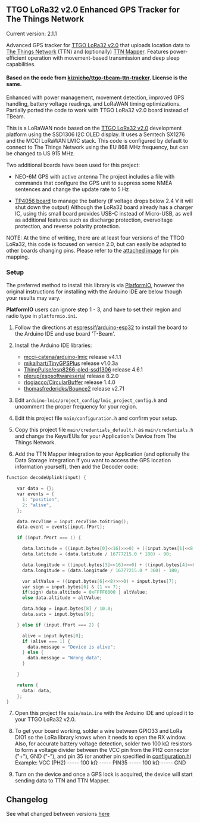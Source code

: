 ## TTGO LoRa32 v2.0 Enhanced GPS Tracker for The Things Network

Current version: 2.1.1

Advanced GPS tracker for [TTGO LoRa32 v2.0](https://github.com/LilyGO/TTGO-LORA32/) that uploads location data to [The Things Network](https://www.thethingsnetwork.org) (TTN) and (optionally) [TTN Mapper](https://ttnmapper.org).
Features power-efficient operation with movement-based transmission and deep sleep capabilities.

#### Based on the code from [kizniche/ttgo-tbeam-ttn-tracker](https://github.com/kizniche/ttgo-tbeam-ttn-tracker/tree/master/main). License is the same.
Enhanced with power management, movement detection, improved GPS handling, battery voltage readings, and LoRaWAN timing optimizations. Partially ported the code to work with TTGO LoRa32 v2.0 board instead of TBeam.

This is a LoRaWAN node based on the [TTGO LoRa32 v2.0](https://github.com/LilyGO/TTGO-LORA32) development platform using the SSD1306 I2C OLED display.
It uses a Semtech SX1276 and the MCCI LoRaWAN LMIC stack.
This code is configured by default to connect to The Things Network using the EU 868 MHz frequency, but can be changed to US 915 MHz.

Two additional boards have been used for this project:
- NEO-6M GPS with active antenna
  The project includes a file with commands that configure the GPS unit to suppress some NMEA sentences and change the update rate to 5 Hz

- [TP4056 board](https://www.robotstore.it/Caricabatterie-Li-Ion-TP4056-con-circuito-di-protezione) to manage the battery (if voltage drops below 2.4 V it will shut down the output)
  Although the LoRa32 board already has a charger IC, using this small board provides USB-C instead of Micro-USB, as well as additional features such as discharge protection, overvoltage protection, and reverse polarity protection.

NOTE: At the time of writing, there are at least four versions of the TTGO LoRa32, this code is focused on version 2.0, but can easily be adapted to other boards changing pins.
Please refer to the [attached image](ttgo_lora32_v2.0_pinout.png) for pin mapping.

### Setup

The preferred method to install this library is via [PlatformIO](https://platformio.org/install), however the original instructions for installing with the Arduino IDE are below though your results may vary.

**PlatformIO** users can ignore step 1 - 3, and have to set their region and radio type in ```platformio.ini```.

1. Follow the directions at [espressif/arduino-esp32](https://github.com/espressif/arduino-esp32) to install the board to the Arduino IDE and use board 'T-Beam'.

2. Install the Arduino IDE libraries:

   * [mcci-catena/arduino-lmic](https://github.com/mcci-catena/arduino-lmic) release v4.1.1
   * [mikalhart/TinyGPSPlus](https://github.com/mikalhart/TinyGPSPlus) release v1.0.3a
   * [ThingPulse/esp8266-oled-ssd1306](https://github.com/ThingPulse/esp8266-oled-ssd1306) release 4.6.1
   * [plerup/espsoftwareserial](https://github.com/plerup/espsoftwareserial) release 8.2.0
   * [rlogiacco/CircularBuffer](https://github.com/rlogiacco/CircularBuffer) release 1.4.0
   * [thomasfredericks/Bounce2](https://github.com/thomasfredericks/Bounce2) release v2.71

1. Edit ```arduino-lmic/project_config/lmic_project_config.h``` and uncomment the proper frequency for your region.

2. Edit this project file ```main/configuration.h``` and confirm your setup.

3. Copy this project file ```main/credentials_default.h``` as ```main/credentials.h``` and change the Keys/EUIs for your Application's Device from The Things Network.

4. Add the TTN Mapper integration to your Application (and optionally the Data Storage integration if you want to access the GPS location information yourself), then add the Decoder code:

```C
function decodeUplink(input) {

    var data = {};
    var events = {
      1: "position",
      2: "alive",
    }; 

    data.recvTime = input.recvTime.toString();
    data.event = events[input.fPort];

    if (input.fPort === 1) {

      data.latitude = ((input.bytes[0]<<16)>>>0) + ((input.bytes[1]<<8)>>>0) + input.bytes[2];
      data.latitude = (data.latitude / 16777215.0 * 180) - 90;

      data.longitude = ((input.bytes[3]<<16)>>>0) + ((input.bytes[4]<<8)>>>0) + input.bytes[5];
      data.longitude = (data.longitude / 16777215.0 * 360) - 180;

      var altValue = ((input.bytes[6]<<8)>>>0) + input.bytes[7];
      var sign = input.bytes[6] & (1 << 7);
      if(sign) data.altitude = 0xFFFF0000 | altValue;
      else data.altitude = altValue;

      data.hdop = input.bytes[8] / 10.0;
      data.sats = input.bytes[9];

    } else if (input.fPort === 2) {

      alive = input.bytes[0];
      if (alive === 1) {
        data.message = "Device is alive";
      } else {
        data.message = "Wrong data";
      }

    }

    return {
      data: data,
    };
}
```

7. Open this project file ```main/main.ino``` with the Arduino IDE and upload it to your TTGO LoRa32 v2.0.

8. To get your board working, solder a wire between GPIO33 and LoRa DIO1 so the LoRa library knows when it needs to open the RX window.
Also, for accurate battery voltage detection, solder two 100 kΩ resistors to form a voltage divider between the VCC pin from the PH2 connector ("+"), GND ("-"), and pin 35 (or another pin specified in [configuration.h](configuration.h))
Example: VCC (PH2) ----- 100 kΩ ----- PIN35 ----- 100 kΩ ----- GND

9. Turn on the device and once a GPS lock is acquired, the device will start sending data to TTN and TTN Mapper.

## Changelog

See what changed between versions [here](CHANGELOG)

